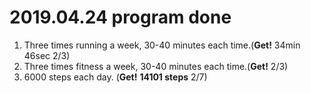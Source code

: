 # 2019.04.24 program done


 
1. Three times running a week, 30-40 minutes each time.(**Get!** 34min 46sec 2/3)
2. Three times fitness a week, 30-40 minutes each time.(**Get!** 2/3)
3. 6000 steps each day. (**Get!** **14101 steps** 2/7)
